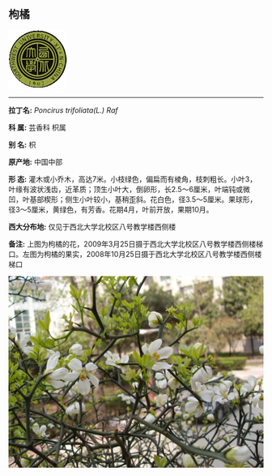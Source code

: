 ## 枸橘

![西北大学校园网络植物志](JPG/nwu.gif)

---

**拉丁名:**  _Poncirus trifoliata(L.) Raf_

**科 属:** 芸香科 枳属

**别 名:** 枳

**原产地:** 中国中部


**形  态:** 灌木或小乔木，高达7米。小枝绿色，偏扁而有棱角，枝刺粗长。小叶3，叶缘有波状浅齿，近革质；顶生小叶大，倒卵形，长2.5～6厘米，叶端钝或微凹，叶基部楔形；侧生小叶较小，基稍歪斜。花白色，径3.5～5厘米。果球形，径3～5厘米，黄绿色，有芳香。花期4月，叶前开放，果期10月。　　

**西大分布地:** 仅见于西北大学北校区八号教学楼西侧楼

**备注:** 上图为枸橘的花，2009年3月25日摄于西北大学北校区八号教学楼西侧楼梯口。左图为枸橘的果实，2008年10月25日摄于西北大学北校区八号教学楼西侧楼梯口

![枸橘](JPG/枸橘2.JPG) 

